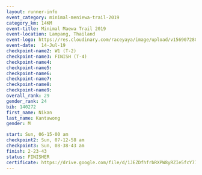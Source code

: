 ```yaml
---
layout: runner-info 
event_category: minimal-meniewa-trail-2019 
category_km: 14KM 
event-title: Minimal Maewa Trail 2019 
event-location: Lampang, Thailand 
event-logo: https://res.cloudinary.com/raceyaya/image/upload/v1569072805/logo/minimal-trail_ktnvsp.jpg 
event-date:  14-Jul-19 
checkpoint-name2: W1 (T-2) 
checkpoint-name3: FINISH (T-4) 
checkpoint-name4: 
checkpoint-name5: 
checkpoint-name6: 
checkpoint-name7: 
checkpoint-name8: 
checkpoint-name9: 
overall_rank: 29
gender_rank: 24
bib: 140272
first_name: Nikan
last_name: Kantawong
gender: M

start: Sun, 06-15-00 am
checkpoint2: Sun, 07-12-58 am
checkpoint3: Sun, 08-38-43 am
finish: 2-23-43
status: FINISHER
certificate: https://drive.google.com/file/d/1JEZDfhfrbRXPW8yRZIe5fcY774dDZyU6/view?usp=sharing
---
```

